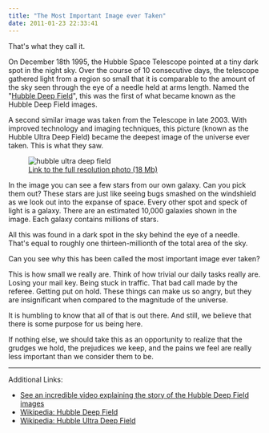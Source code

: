 ```yaml
---
title: "The Most Important Image ever Taken"
date: 2011-01-23 22:33:41
---
```


That's what they call it.

On December 18th 1995, the Hubble Space Telescope pointed at a tiny dark spot in the night sky. Over the course of 10 consecutive days, the telescope gathered light from a region so small that it is comparable to the amount of the sky seen through the eye of a needle held at arms length. Named the "[Hubble Deep Field](http://hubblesite.org/hubble_discoveries/10th/photos/graphics/slide40high.jpg)", this was the first of what became known as the Hubble Deep Field images.

A second similar image was taken from the Telescope in late 2003. With improved technology and imaging techniques, this picture (known as the Hubble Ultra Deep Field) became the deepest image of the universe ever taken. This is what they saw.

<figure class="center">
  <img alt="hubble ultra deep field" src="/assets/images/hubble-ultra-deep-field.jpg" />
  <figcaption><a href="http://upload.wikimedia.org/wikipedia/commons/0/0d/Hubble_ultra_deep_field_high_rez_edit1.jpg" target="_blank" rel="noopener noreferrer" title="Hubble Deep Field">Link to the full resolution photo (18 Mb)</a></figcaption>
</figure>

In the image you can see a few stars from our own galaxy. Can you pick them out? These stars are just like seeing bugs smashed on the windshield as we look out into the expanse of space. Every other spot and speck of light is a galaxy. There are an estimated 10,000 galaxies shown in the image. Each galaxy contains millions of stars.

All this was found in a dark spot in the sky behind the eye of a needle. That's equal to roughly one thirteen-millionth of the total area of the sky.

Can you see why this has been called the most important image ever taken?

This is how small we really are. Think of how trivial our daily tasks really are. Losing your mail key. Being stuck in traffic. That bad call made by the referee. Getting put on hold. These things can make us so angry, but they are insignificant when compared to the magnitude of the universe.

It is humbling to know that all of that is out there. And still, we believe that there is some purpose for us being here.

If nothing else, we should take this as an opportunity to realize that the grudges we hold, the prejudices we keep, and the pains we feel are really less important than we consider them to be.

<hr class="section-divider">

Additional Links:

<ul>
  <li>
    <a href="http://www.youtube.com/watch?v=fgg2tpUVbXQ" target="_blank" rel="noopener noreferrer" title="Hubble Deep Field Images">See an incredible video explaining the story of the Hubble Deep Field images</a>
  </li>
  <li>
    <a href="http://en.wikipedia.org/wiki/Hubble_deep_field" target="_blank" rel="noopener noreferrer" title="Hubble Deep Field Wikipedia">Wikipedia: Hubble Deep Field</a>
  </li>
  <li>
    <a href="http://en.wikipedia.org/wiki/Hubble_Ultra_Deep_Field" target="_blank" rel="noopener noreferrer" title="Hubble Ultra Deep Field">Wikipedia: Hubble Ultra Deep Field</a>
  </li>
</ul>
